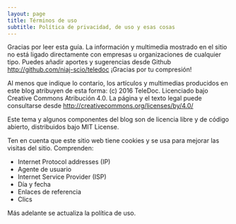 ```yaml
---
layout: page
title: Términos de uso
subtitle: Política de privacidad, de uso y esas cosas
---
```


Gracias por leer esta guía. La información y multimedia mostrado en el sitio no está ligado directamente con empresas u organizaciones de cualquier tipo. Puedes añadir aportes y sugerencias desde Github http://github.com/niaj-scio/teledoc ¡Gracias por tu compresión!

Al menos que indique lo contario, los artículos y multimedias producidos en este blog atribuyen de esta forma:
(c) 2016 TeleDoc. Licenciado bajo Creative Commons Atribución 4.0. La página y el texto legal puede consultarse desde http://creativecommons.org/licenses/by/4.0/

Este tema y algunos componentes del blog son de licencia libre y de código abierto, distribuidos bajo MIT License. 

Ten en cuenta que este sitio web tiene cookies y se usa para mejorar las visitas del sitio. Comprenden:
* Internet Protocol addresses (IP)
* Agente de usuario
* Internet Service Provider (ISP)
* Día y fecha
* Enlaces de referencia
* Clics

Más adelante se actualiza la política de uso.
